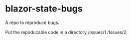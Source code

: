 # blazor-state-bugs
A repo to reproduce bugs.

Put the repoducable code in a directory
/Issues/1
/Issues/2

